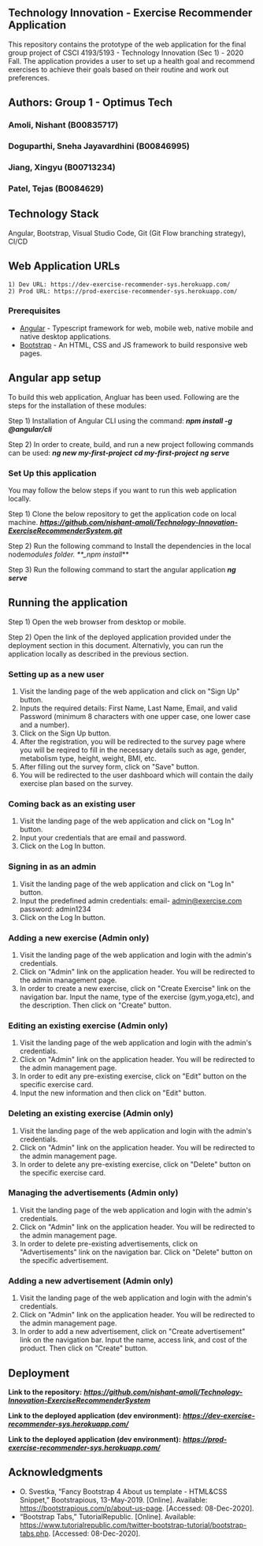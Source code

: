 ## Technology Innovation - Exercise Recommender Application

This repository contains the prototype of the web application for the final group project of CSCI 4193/5193 - Technology Innovation (Sec 1) - 2020 Fall. The application provides a user to set up a health goal and recommend exercises to achieve their goals based on their routine and work out preferences.

## Authors: Group 1 - Optimus Tech

### Amoli, Nishant (B00835717)

### Doguparthi, Sneha Jayavardhini (B00846995)

### Jiang, Xingyu (B00713234)

### Patel, Tejas (B0084629)

## Technology Stack

Angular, Bootstrap, Visual Studio Code, Git (Git Flow branching strategy), CI/CD

## Web Application URLs

    1) Dev URL: https://dev-exercise-recommender-sys.herokuapp.com/
    2) Prod URL: https://prod-exercise-recommender-sys.herokuapp.com/

### Prerequisites

- [Angular](https://angular.io/) - Typescript framework for web, mobile web, native mobile and native desktop applications.
- [Bootstrap](https://getbootstrap.com/) - An HTML, CSS and JS framework to build responsive web pages.

## Angular app setup

To build this web application, Angluar has been used. Following are the steps for the installation of these modules:

Step 1) Installation of Angular CLI using the command:
**_npm install -g @angular/cli_**

Step 2) In order to create, build, and run a new project following commands can be used:
**_ng new my-first-project_**
**_cd my-first-project_**
**_ng serve_**

### Set Up this application

You may follow the below steps if you want to run this web application locally.

Step 1) Clone the below repository to get the application code on local machine.
***https://github.com/nishant-amoli/Technology-Innovation-ExerciseRecommenderSystem.git***

Step 2) Run the following command to Install the dependencies in the local node*modules folder.
\*\*\_npm install*\*\*

Step 3) Run the following command to start the angular application
**_ng serve_**

## Running the application

Step 1) Open the web browser from desktop or mobile.

Step 2) Open the link of the deployed application provided under the deployment section in this document. Alternativly, you can run the application locally as described in the previous section.

### Setting up as a new user

1. Visit the landing page of the web application and click on "Sign Up" button.
2. Inputs the required details: First Name, Last Name, Email, and valid Password (minimum 8 characters with one upper case, one lower case and a number).
3. Click on the Sign Up button.
4. After the registration, you will be redirected to the survey page where you will be reqired to fill in the necessary details such as age, gender, metabolism type, height, weight, BMI, etc.
5. After filling out the survey form, click on "Save" button.
6. You will be redirected to the user dashboard which will contain the daily exercise plan based on the survey.

### Coming back as an existing user

1. Visit the landing page of the web application and click on "Log In" button.
2. Input your credentials that are email and password.
3. Click on the Log In button.

### Signing in as an admin

1. Visit the landing page of the web application and click on "Log In" button.
2. Input the predefined admin credentials: email- admin@exercise.com password: admin1234
3. Click on the Log In button.

### Adding a new exercise (Admin only)

1. Visit the landing page of the web application and login with the admin's credentials.
2. Click on "Admin" link on the application header. You will be redirected to the admin management page.
3. In order to create a new exercise, click on "Create Exercise" link on the navigation bar. Input the name, type of the exercise (gym,yoga,etc), and the description. Then click on "Create" button.

### Editing an existing exercise (Admin only)

1. Visit the landing page of the web application and login with the admin's credentials.
2. Click on "Admin" link on the application header. You will be redirected to the admin management page.
3. In order to edit any pre-existing exercise, click on "Edit" button on the specific exercise card.
4. Input the new information and then click on "Edit" button.

### Deleting an existing exercise (Admin only)

1. Visit the landing page of the web application and login with the admin's credentials.
2. Click on "Admin" link on the application header. You will be redirected to the admin management page.
3. In order to delete any pre-existing exercise, click on "Delete" button on the specific exercise card.

### Managing the advertisements (Admin only)

1. Visit the landing page of the web application and login with the admin's credentials.
2. Click on "Admin" link on the application header. You will be redirected to the admin management page.
3. In order to delete pre-existing advertisements, click on "Advertisements" link on the navigation bar. Click on "Delete" button on the specific advertisement.

### Adding a new advertisement (Admin only)

1. Visit the landing page of the web application and login with the admin's credentials.
2. Click on "Admin" link on the application header. You will be redirected to the admin management page.
3. In order to add a new advertisement, click on "Create advertisement" link on the navigation bar. Input the name, access link, and cost of the product. Then click on "Create" button.

## Deployment

**Link to the repository:** ***https://github.com/nishant-amoli/Technology-Innovation-ExerciseRecommenderSystem***

**Link to the deployed application (dev environment):** ***https://dev-exercise-recommender-sys.herokuapp.com/***

**Link to the deployed application (dev environment):** ***https://prod-exercise-recommender-sys.herokuapp.com/***

## Acknowledgments

- O. Svestka, “Fancy Bootstrap 4 About us template - HTML&amp;CSS Snippet,” Bootstrapious, 13-May-2019. [Online]. Available: https://bootstrapious.com/p/about-us-page. [Accessed: 08-Dec-2020].
- “Bootstrap Tabs,” TutorialRepublic. [Online]. Available: https://www.tutorialrepublic.com/twitter-bootstrap-tutorial/bootstrap-tabs.php. [Accessed: 08-Dec-2020].
